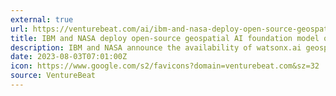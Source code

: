 ```yaml
---
external: true
url: https://venturebeat.com/ai/ibm-and-nasa-deploy-open-source-geospatial-ai-foundation-model-on-hugging-face/
title: IBM and NASA deploy open-source geospatial AI foundation model on Hugging Face
description: IBM and NASA announce the availability of watsonx.ai geospatial foundation model on Hugging Face, the leading community for open AI models.
date: 2023-08-03T07:01:00Z
icon: https://www.google.com/s2/favicons?domain=venturebeat.com&sz=32
source: VentureBeat
---
```

